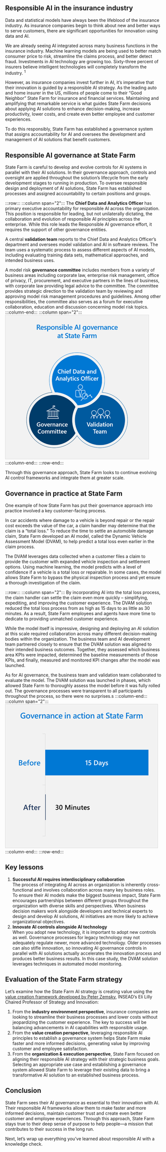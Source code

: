 ## Responsible AI in the insurance industry

Data and statistical models have always been the lifeblood of the insurance industry. As insurance companies begin to think about new and better ways to serve customers, there are significant opportunities for innovation using data and AI.

We are already seeing AI integrated across many business functions in the insurance industry. Machine learning models are being used to better match consumer price to risk, streamline the claims process, and better detect fraud. Investments in AI technology are growing too. Sixty-three percent of insurers believe intelligent technologies will completely transform the industry. <sup>1</sup>

However, as insurance companies invest further in AI, it’s imperative that their innovation is guided by a responsible AI strategy. As the leading auto and home insurer in the US, millions of people come to their “Good Neighbor” State Farm for insurance and financial services. Maintaining and amplifying that remarkable service is what guides State Farm decisions about applying AI solutions to enhance decision-making, increase productivity, lower costs, and create even better employee and customer experiences.

To do this responsibly, State Farm has established a governance system that assigns accountability for AI and oversees the development and management of AI solutions that benefit customers.

## Responsible AI governance at State Farm

State Farm is careful to develop and evolve controls for AI systems in parallel with their AI solutions. In their governance approach, controls and oversight are applied throughout the solution’s lifecycle from the early development stages to running in production. To oversee responsible design and deployment of AI solutions, State Farm has established processes and assigned accountability to certain positions and groups.

:::row:::
:::column span="2":::
The __Chief Data and Analytics Officer__ has primary executive accountability for responsible AI across the organization. This position is responsible for leading, but not unilaterally dictating, the collaboration and evolution of responsible AI principles across the enterprise. While this role leads the Responsible AI governance effort, it requires the support of other governance entities.

A central __validation team__ reports to the Chief Data and Analytics Officer’s department and oversees model validation and AI in software reviews. The team uses a systematic process to assess different aspects of AI models, including evaluating training data sets, mathematical approaches, and intended business uses.

A model risk __governance committee__ includes members from a variety of business areas including corporate law, enterprise risk management, office of privacy, IT, procurement, and executive partners in the lines of business, with corporate law providing legal advice to the committee. The committee provides strategic direction to the validation team by reviewing and approving model risk management procedures and guidelines. Among other responsibilities, the committee also serves as a forum for executive collaboration, education and discussion concerning model risk topics.
:::column-end:::
:::column span="2":::
![Three building blocks of responsible AI governance at State Farm: Chief Data and Analytics Officer, Governance Committee, and Validation team.](../media/statefarm1.png)
:::column-end:::
:::row-end:::

Through this governance approach, State Farm looks to continue evolving AI control frameworks and integrate them at greater scale.

## Governance in practice at State Farm

One example of how State Farm has put their governance approach into practice involved a key customer-facing process.

In car accidents where damage to a vehicle is beyond repair or the repair cost exceeds the value of the car, a claim handler may determine that the claim is a “total loss.”  To reduce the time to settle an automobile damage claim, State Farm developed an AI model, called the Dynamic Vehicle Assessment Model (DVAM), to help predict a total loss even earlier in the claim process.

The DVAM leverages data collected when a customer files a claim to provide the customer with expanded vehicle inspection and settlement options. Using machine learning, the model predicts with a level of confidence if a vehicle is a total loss or repairable. In some cases, the model allows State Farm to bypass the physical inspection process and yet ensure a thorough investigation of the claim.

:::row:::
:::column span="2":::
By incorporating AI into the total loss process, the claim handler can settle the claim even more quickly – simplifying, expediting, and improving the customer experience. The DVAM solution reduced the total loss process from as high as 15 days to as little as 30 minutes. As a result, State Farm employees and agents have more time to dedicate to providing unmatched customer experience.

While the model itself is impressive, designing and deploying an AI solution at this scale required collaboration across many different decision-making bodies within the organization. The business team and AI development team partnered closely to ensure that the DVAM solution was aligned to their intended business outcomes. Together, they assessed which business area KPIs were impacted, determined the baseline measurements of those KPIs, and finally, measured and monitored KPI changes after the model was launched.

As for AI governance, the business team and validation team collaborated to evaluate the model. The DVAM solution was launched in phases, which allowed State Farm to thoroughly assess the model before it was fully rolled out. The governance processes were transparent to all participants throughout the process, so there were no surprises.s
:::column-end:::
:::column span="2":::
![Governance in action at State Farm. It took 15 days before DVAM. After DVAM, it takes 30 minutes.](../media/statefarm2.png)
:::column-end:::
:::row-end:::

## Key lessons

1. __Successful AI requires interdisciplinary collaboration__<br>The process of integrating AI across an organization is inherently cross-functional and involves collaboration across many key business roles. To ensure their AI models make the biggest business impact, State Farm encourages partnerships between different groups throughout the organization with diverse skills and perspectives. When business decision makers work alongside developers and technical experts to design and develop AI solutions, AI initiatives are more likely to achieve organizational objectives.
2. __Innovate AI controls alongside AI technology__<br>When you adopt new technology, it is important to adopt new controls as well. Governance processes for legacy technology may not adequately regulate newer, more advanced technology. Older processes can also stifle innovation, so innovating AI governance controls in parallel with AI solutions actually accelerates the innovation process and produces better business results. In this case study, the DVAM solution leverages techniques in automated model monitoring.

## Evaluation of the State Farm strategy

Let’s examine how the State Farm AI strategy is creating value using the [value creation framework developed by Peter Zemsky](https://docs.microsoft.com/learn/modules/ai-strategy-to-create-business-value/2-holistic-ai-business-strategy-insead), INSEAD’s Eli Lilly Chaired Professor of Strategy and Innovation:

1. From the __industry environment perspective__, insurance companies are looking to streamline their business processes and lower costs without jeopardizing the customer experience. The key to success will be balancing advancements in AI capabilities with responsible usage.
2. From the __value creation perspective__, leveraging responsible AI principles to establish a governance system helps State Farm make faster and more informed decisions, generating value by improving customer and employee satisfaction.
3. From the __organization & execution perspective__, State Farm focused on aligning their responsible AI strategy with their strategic business goals. Selecting an appropriate use case and establishing a governance system allowed State Farm to leverage their existing data to bring a transformative AI solution to an established business process.

## Conclusion

State Farm sees their AI governance as essential to their innovation with AI. Their responsible AI frameworks allow them to make faster and more informed decisions, maintain customer trust and create even better customer and employee experiences. Through this approach, State Farm stays true to their deep sense of purpose to help people—a mission that contributes to their success in the long run.

Next, let’s wrap up everything you’ve learned about responsible AI with a knowledge check.
